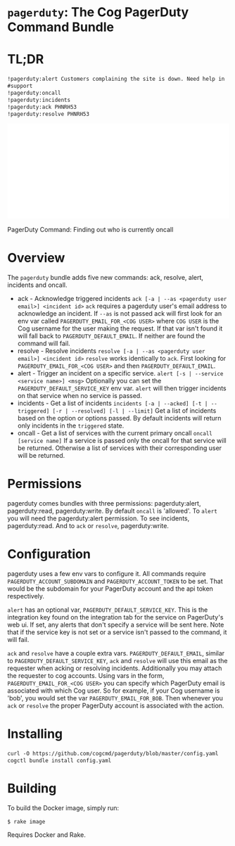 `pagerduty`: The Cog PagerDuty Command Bundle
=========================================

# TL;DR

    !pagerduty:alert Customers complaining the site is down. Need help in #support
    !pagerduty:oncall
    !pagerduty:incidents
    !pagerduty:ack PHNRH53
    !pagerduty:resolve PHNRH53
![PagerDuty Command](https://raw.githubusercontent.com/cogcmd/pagerduty/master/pagerduty.gif)

PagerDuty Command: Finding out who is currently oncall
# Overview

The `pagerduty` bundle adds five new commands: ack, resolve, alert, incidents
and oncall.

* ack - Acknowledge triggered incidents
        `ack [-a | --as <pagerduty user email>] <incident id>`
        `ack` requires a pagerduty user's email address to acknowledge an
        incident. If `--as` is not passed ack will first look for an env
        var called `PAGERDUTY_EMAIL_FOR_<COG USER>` where `COG USER` is
        the Cog username for the user making the request. If that var
        isn't found it will fall back to `PAGERDUTY_DEFAULT_EMAIL`. If
        neither are found the command will fail.
* resolve - Resolve incidents
        `resolve [-a | --as <pagerduty user email>] <incident id>`
        `resolve` works identically to `ack`. First looking for
        `PAGERDUTY_EMAIL_FOR_<COG USER>` and then `PAGERDUTY_DEFAULT_EMAIL`.
* alert - Trigger an incident on a specific service.
        `alert [-s | --service <service name>] <msg>`
        Optionally you can set the `PAGERDUTY_DEFAULT_SERVICE_KEY` env var.
        `alert` will then trigger incidents on that service when no service
        is passed.
* incidents - Get a list of incidents
        `incidents [-a | --acked] [-t | --triggered] [-r | --resolved] [-l | --limit]`
        Get a list of incidents based on the option or options passed. By default
        incidents will return only incidents in the `triggered` state.
* oncall - Get a list of services with the current primary oncall
        `oncall [service name]`
        If a service is passed only the oncall for that service will be returned.
        Otherwise a list of services with their corresponding user will be returned.

# Permissions

pagerduty comes bundles with three permissions: pagerduty:alert, pagerduty:read,
pagerduty:write. By default `oncall` is 'allowed'. To `alert` you will need the
pagerduty:alert permission. To see incidents, pagerduty:read. And to `ack` or
`resolve`, pagerduty:write.

# Configuration

pagerduty uses a few env vars to configure it. All commands require
`PAGERDUTY_ACCOUNT_SUBDOMAIN` and `PAGERDUTY_ACCOUNT_TOKEN` to be set. That would
be the subdomain for your PagerDuty account and the api token respectively.

`alert` has an optional var, `PAGERDUTY_DEFAULT_SERVICE_KEY`. This is the integration
key found on the integration tab for the service on PagerDuty's web ui. If set, any
alerts that don't specify a service will be sent here. Note that if the service key
is not set or a service isn't passed to the command, it will fail.

`ack` and `resolve` have a couple extra vars. `PAGERDUTY_DEFAULT_EMAIL`, similar to
`PAGERDUTY_DEFAULT_SERVICE_KEY`, `ack` and `resolve` will use this email as the
requester when acking or resolving incidents. Additionally you may attach the
requester to cog accounts. Using vars in the form, `PAGERDUTY_EMAIL_FOR_<COG USER>`
you can specify which PagerDuty email is associated with which Cog user. So for
example, if your Cog username is 'bob', you would set the var `PAGERDUTY_EMAIL_FOR_BOB`.
Then whenever you `ack` or `resolve` the proper PagerDuty account is associated with the
action.

# Installing

    curl -O https://github.com/cogcmd/pagerduty/blob/master/config.yaml
    cogctl bundle install config.yaml

# Building

To build the Docker image, simply run:

    $ rake image

Requires Docker and Rake.

